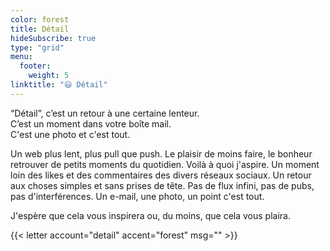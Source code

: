 ```yaml
---
color: forest
title: Détail
hideSubscribe: true
type: "grid"
menu:
  footer:
    weight: 5
linktitle: "😃 Détail"
---
```


“Détail”, c’est un retour à une certaine lenteur.  
C’est un moment dans votre boîte mail.  
C'est une photo et c'est tout.

Un web plus lent, plus pull que push. Le plaisir de moins faire, le bonheur retrouver de petits moments du quotidien. Voilà à quoi j'aspire. Un moment loin des likes et des commentaires des divers réseaux sociaux. Un retour aux choses simples et sans prises de tête. Pas de flux infini, pas de pubs, pas d'interférences. Un e-mail, une photo, un point c'est tout.

J'espère que cela vous inspirera ou, du moins, que cela vous plaira.

{{< letter account="detail" accent="forest" msg="" >}}
